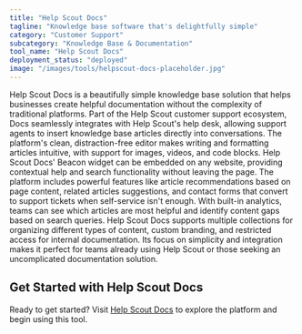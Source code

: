 ```yaml
---
title: "Help Scout Docs"
tagline: "Knowledge base software that's delightfully simple"
category: "Customer Support"
subcategory: "Knowledge Base & Documentation"
tool_name: "Help Scout Docs"
deployment_status: "deployed"
image: "/images/tools/helpscout-docs-placeholder.jpg"
---
```

Help Scout Docs is a beautifully simple knowledge base solution that helps businesses create helpful documentation without the complexity of traditional platforms. Part of the Help Scout customer support ecosystem, Docs seamlessly integrates with Help Scout's help desk, allowing support agents to insert knowledge base articles directly into conversations. The platform's clean, distraction-free editor makes writing and formatting articles intuitive, with support for images, videos, and code blocks. Help Scout Docs' Beacon widget can be embedded on any website, providing contextual help and search functionality without leaving the page. The platform includes powerful features like article recommendations based on page content, related articles suggestions, and contact forms that convert to support tickets when self-service isn't enough. With built-in analytics, teams can see which articles are most helpful and identify content gaps based on search queries. Help Scout Docs supports multiple collections for organizing different types of content, custom branding, and restricted access for internal documentation. Its focus on simplicity and integration makes it perfect for teams already using Help Scout or those seeking an uncomplicated documentation solution.
## Get Started with Help Scout Docs

Ready to get started? Visit [Help Scout Docs](https://helpscoutdocs.com) to explore the platform and begin using this tool.
